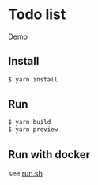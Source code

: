 # Todo list

[Demo](https://nuxt-todo-list.netlify.app/)

## Install
```sh
$ yarn install
```

## Run

```sh
$ yarn build
$ yarn preview
```

## Run with docker

see [run.sh](run.sh)
